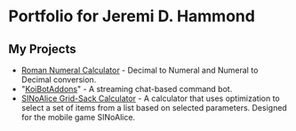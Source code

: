 # Portfolio for Jeremi D. Hammond

## My Projects
- [Roman Numeral Calculator](https://kiokurashi.github.io/RomanNumeralCalc) - Decimal to Numeral and Numeral to Decimal conversion.
- "[KoiBotAddons](https://kiokurashi.github.io/KoiBotAddons)" - A streaming chat-based command bot.
- [SINoAlice Grid-Sack Calculator](https://kiokurashi.github.io/SINoAlice-GridSack-Calculator) - A calculator that uses optimization to select a set of items from a list based on selected parameters. Designed for the mobile game SINoAlice.
